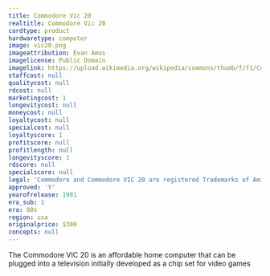 ```yaml
---
title: Commodore Vic 20
realtitle: Commodore Vic 20
cardtype: product
hardwaretype: computer
image: vic20.png
imageattribution: Evan Amos
imagelicense: Public Domain
imagelink: https://upload.wikimedia.org/wikipedia/commons/thumb/f/f1/Commodore-VIC-20-FL.jpg/800px-Commodore-VIC-20-FL.jpg
staffcost: null
qualitycost: null
rdcost: null
marketingcost: 1
longevitycost: null
moneycost: null
loyaltycost: null
specialcost: null
loyaltyscore: 1
profitscore: null
profitlength: null
longevityscore: 1
rdscore: null
specialscore: null
legal: 'Commodore and Commodore VIC 20 are registered Trademarks of Amiga, Inc.'
approved: 'Y'
yearofrelease: 1981
era_sub: 1
era: 80s
region: usa
originalprice: $300
concepts: null
---
```


The Commodore VIC 20 is an affordable home computer that can be plugged into a television initially developed as a chip set for video games

